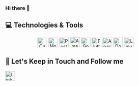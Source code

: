 ### Hi there 👋

## 💻 Technologies & Tools

<p align="center">

<img src="https://img.shields.io/badge/Quarkus-4695EB?logo=quarkus&logoColor=fff&style=flat" alt="Quarkus Badge" height="30">
<img src="https://img.shields.io/badge/MongoDB-47A248?logo=mongodb&logoColor=fff&style=flat" alt="MongoDB Badge" height="30">
<img src="https://img.shields.io/badge/PostgreSQL-4169E1?logo=postgresql&logoColor=fff&style=flat" alt="PostgreSQL Badge" height="30">
<img src="https://img.shields.io/badge/Amazon%20Web%20Services-232F3E?logo=amazonwebservices&logoColor=fff&style=flat" alt="Amazon AWS Badge" height="31">
<img src="https://img.shields.io/badge/Go-00ADD8?logo=go&logoColor=fff&style=flat" alt="Go Badge" height="30">
<img src="https://img.shields.io/badge/Flutter-02569B?logo=flutter&logoColor=fff&style=flat" alt="Flutter Badge" height="30">
<img src="https://img.shields.io/badge/Apache%20Kafka-231F20?logo=apachekafka&logoColor=fff&style=flat" alt="Apache Kafka Badge" height="30">
<img src="https://img.shields.io/badge/Docker-2496ED?logo=docker&logoColor=fff&style=flat" alt="Docker Badge" height="30">
<img src="https://img.shields.io/badge/Linux-FCC624?logo=linux&logoColor=000&style=flat" alt="Linux Badge" height="30">

## 🎯 Let's Keep in Touch and Follow me 

<a href="https://www.linkedin.com/in/andrevalverdebrazil/">
  <img src="https://img.shields.io/badge/LinkedIn-0A66C2?logo=linkedin&logoColor=fff&style=flat" alt="LinkedIn Badge" height="30">
</a>
